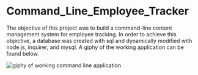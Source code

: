 # Command_Line_Employee_Tracker


The objective of this project was to build a command-line content management system for employee tracking.  In order to achieve this objective, a database was created with sql and dynamically modified with node.js, inquirer, and mysql. A giphy of the working application can be found below.   


![giphy of working command line application](./public/assets/img/gif.gif)
